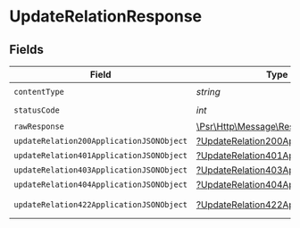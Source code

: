 # UpdateRelationResponse


## Fields

| Field                                                                                                        | Type                                                                                                         | Required                                                                                                     | Description                                                                                                  |
| ------------------------------------------------------------------------------------------------------------ | ------------------------------------------------------------------------------------------------------------ | ------------------------------------------------------------------------------------------------------------ | ------------------------------------------------------------------------------------------------------------ |
| `contentType`                                                                                                | *string*                                                                                                     | :heavy_check_mark:                                                                                           | N/A                                                                                                          |
| `statusCode`                                                                                                 | *int*                                                                                                        | :heavy_check_mark:                                                                                           | N/A                                                                                                          |
| `rawResponse`                                                                                                | [\Psr\Http\Message\ResponseInterface](https://www.php-fig.org/psr/psr-7/#33-psrhttpmessageresponseinterface) | :heavy_minus_sign:                                                                                           | N/A                                                                                                          |
| `updateRelation200ApplicationJSONObject`                                                                     | [?UpdateRelation200ApplicationJSON](../../models/operations/UpdateRelation200ApplicationJSON.md)             | :heavy_minus_sign:                                                                                           | OK                                                                                                           |
| `updateRelation401ApplicationJSONObject`                                                                     | [?UpdateRelation401ApplicationJSON](../../models/operations/UpdateRelation401ApplicationJSON.md)             | :heavy_minus_sign:                                                                                           | Unauthenticated                                                                                              |
| `updateRelation403ApplicationJSONObject`                                                                     | [?UpdateRelation403ApplicationJSON](../../models/operations/UpdateRelation403ApplicationJSON.md)             | :heavy_minus_sign:                                                                                           | Forbidden                                                                                                    |
| `updateRelation404ApplicationJSONObject`                                                                     | [?UpdateRelation404ApplicationJSON](../../models/operations/UpdateRelation404ApplicationJSON.md)             | :heavy_minus_sign:                                                                                           | Not Found                                                                                                    |
| `updateRelation422ApplicationJSONObject`                                                                     | [?UpdateRelation422ApplicationJSON](../../models/operations/UpdateRelation422ApplicationJSON.md)             | :heavy_minus_sign:                                                                                           | Invalid data posted                                                                                          |